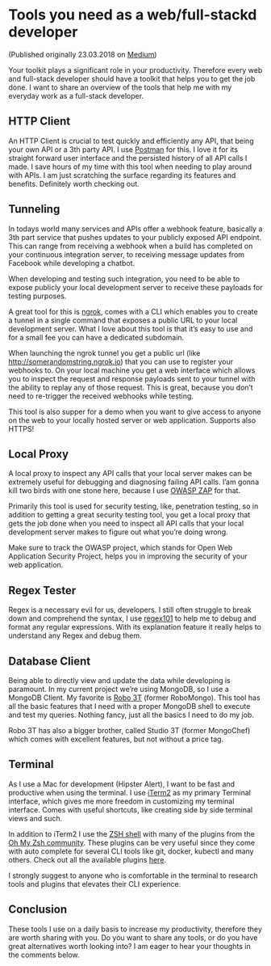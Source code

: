 # Tools you need as a web/full-stackd developer

(Published originally 23.03.2018 on [Medium](https://medium.com/@segersian/productivity-tools-381c8a63e8cb))

Your toolkit plays a significant role in your productivity. Therefore every web and full-stack developer should have a toolkit that helps you to get the job done. I want to share an overview of the tools that help me with my everyday work as a full-stack developer.

## HTTP Client

An HTTP Client is crucial to test quickly and efficiently any API, that being your own API or a 3th party API. I use [Postman](https://www.postman.com/) for this. I love it for its straight forward user interface and the persisted history of all API calls I made. I save hours of my time with this tool when needing to play around with APIs. I am just scratching the surface regarding its features and benefits. Definitely worth checking out.

## Tunneling

In todays world many services and APIs offer a webhook feature, basically a 3th part service that pushes updates to your publicly exposed API endpoint. This can range from receiving a webhook when a build has completed on your continuous integration server, to receiving message updates from Facebook while developing a chatbot.

When developing and testing such integration, you need to be able to expose publicly your local development server to receive these payloads for testing purposes.

A great tool for this is [ngrok](https://ngrok.com/), comes with a CLI which enables you to create a tunnel in a single command that exposes a public URL to your local development server. What I love about this tool is that it’s easy to use and for a small fee you can have a dedicated subdomain.

When launching the ngrok tunnel you get a public url (like http://somerandomstring.ngrok.io) that you can use to register your webhooks to. On your local machine you get a web interface which allows you to inspect the request and response payloads sent to your tunnel with the ability to replay any of those request. This is great, because you don’t need to re-trigger the received webhooks while testing.

This tool is also supper for a demo when you want to give access to anyone on the web to your locally hosted server or web application. Supports also HTTPS!

## Local Proxy

A local proxy to inspect any API calls that your local server makes can be extremely useful for debugging and diagnosing failing API calls. I’am gonna kill two birds with one stone here, because I use [OWASP ZAP](https://github.com/zaproxy/zaproxy) for that.

Primarily this tool is used for security testing, like, penetration testing, so in addition to getting a great security testing tool, you get a local proxy that gets the job done when you need to inspect all API calls that your local development server makes to figure out what you’re doing wrong.

Make sure to track the OWASP project, which stands for Open Web Application Security Project, helps you in improving the security of your web application.

## Regex Tester

Regex is a necessary evil for us, developers. I still often struggle to break down and comprehend the syntax, I use [regex101](https://regex101.com/) to help me to debug and format any regular expressions. With its explanation feature it really helps to understand any Regex and debug them.

## Database Client

Being able to directly view and update the data while developing is paramount. In my current project we’re using MongoDB, so I use a MongoDB Client. My favorite is [Robo 3T](https://robomongo.org/) (former RoboMongo). This tool has all the basic features that I need with a proper MongoDB shell to execute and test my queries. Nothing fancy, just all the basics I need to do my job.

Robo 3T has also a bigger brother, called Studio 3T (former MongoChef) which comes with excellent features, but not without a price tag.

## Terminal

As I use a Mac for development (Hipster Alert), I want to be fast and productive when using the terminal. I use [iTerm2](https://www.iterm2.com/) as my primary Terminal interface, which gives me more freedom in customizing my terminal interface. Comes with useful shortcuts, like creating side by side terminal views and such.

In addition to iTerm2 I use the [ZSH shell](http://www.zsh.org/) with many of the plugins from the [Oh My Zsh community](https://ohmyz.sh/). These plugins can be very useful since they come with auto complete for several CLI tools like git, docker, kubectl and many others. Check out all the available plugins [here](https://github.com/robbyrussell/oh-my-zsh/tree/master/plugins).

I strongly suggest to anyone who is comfortable in the terminal to research tools and plugins that elevates their CLI experience.

## Conclusion

These tools I use on a daily basis to increase my productivity, therefore they are worth sharing with you. Do you want to share any tools, or do you have great alternatives worth looking into? I am eager to hear your thoughts in the comments below.